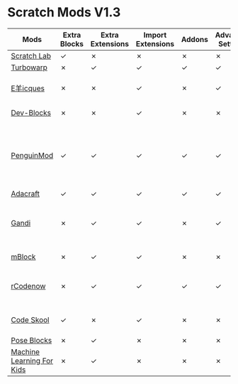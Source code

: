 # Scratch Mods V1.3

| Mods | Extra Blocks | Extra Extensions | Import Extensions | Addons | Advanced Settings | Notes |
|---|---|---|---|---|---|---|
| [Scratch Lab](https://lab.scratch.mit.edu) | ✓ | ✗ | ✗ | ✗ | ✗ | - |
| [Turbowarp](https://turbowarp.org/editor) | ✗ | ✓ | ✓ | ✓ | ✓ | - |
| [E羊icques](https://sheeptester.github.io/scratch-gui/) | ✗ | ✗ | ✓ | ✗ | ✓ | Can load custom editor scripts |
| [Dev-Blocks](https://dev-blocks.powerbox1000.repl.co) | ✗ | ✗ | ✓ | ✗ | ✗ | Can load a project by id |
| [PenguinMod](https://studio.penguinmod.site/editor.html) | ✓ | ✓ | ✓ | ✓ | ✓ | Custom Operator and Boolean block creation, New Paint Editor tools |
| [Adacraft](https://www.adacraft.org/studio/) | ✓ | ✓ | ✓ | ✓ | ✓ | - |
| [Gandi](https://cocrea.world/gandi) | ✗ | ✓ | ✓ | ✗ | ✓ | Custom Operator block creation, Collaboration |
| [mBlock](https://ide.makeblock.com) | ✗ | ✓ | ✓ | ✗ | ✗ | Edit in Python |
| [rCodenow](https://0832k12.github.io/rCodenow) | ✗ | ✓ | ✓ | ✓ | ✓ | Custom Operator block creation |
| [Code Skool](https://ide.codeskool.cc) | ✓ | ✗ | ✓ | ✗ | ✗ | Edit in Python and Javascript |
| [Pose Blocks](https://playground.raise.mit.edu/create/) | ✗ | ✓ | ✗ | ✗ | ✗ | - |
| [Machine Learning For Kids](https://scratch.machinelearningforkids.co.uk) | ✗ | ✓ | ✗ | ✗ | ✗ | - |
